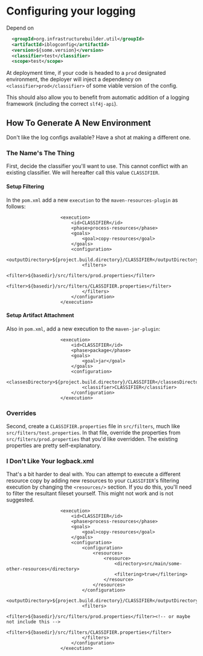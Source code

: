 #  Configuring your logging

Depend on

```xml
  <groupId>org.infrastructurebuilder.util</groupId>
  <artifactId>iblogconfig</artifactId>
  <version>${some.version}</version>
  <classifier>test</classifier>
  <scope>test</scope>
```

At deployment time, if your code is headed to a `prod` designated environment, the deployer will inject a dependency on `<classifier>prod</classifier>` of some viable version of the config.

This should also allow you to benefit from automatic addition of a logging framework (including the correct `slf4j-api`).

## How To Generate A New Environment
Don't like the log configs available?  Have a shot at making a different one.

### The Name's The Thing
First, decide the classifier you'll want to use.  This cannot conflict with an existing classifier.  We will hereafter call this value `CLASSIFIER`.

#### Setup Filtering
In the `pom.xml` add a new `execution` to the `maven-resources-plugin` as follows:

```
					<execution>
						<id>CLASSIFIER</id>
						<phase>process-resources</phase>
						<goals>
							<goal>copy-resources</goal>
						</goals>
						<configuration>
							<outputDirectory>${project.build.directory}/CLASSIFIER</outputDirectory>
							<filters>
								<filter>${basedir}/src/filters/prod.properties</filter>
								<filter>${basedir}/src/filters/CLASSIFIER.properties</filter>
							</filters>
						</configuration>
					</execution>
```

#### Setup Artifact Attachment
Also in `pom.xml`, add a new execution to the `maven-jar-plugin`:
```
					<execution>
						<id>CLASSIFIER</id>
						<phase>package</phase>
						<goals>
							<goal>jar</goal>
						</goals>
						<configuration>
							<classesDirectory>${project.build.directory}/CLASSIFIER</classesDirectory>
							<classifier>CLASSIFIER</classifier>
						</configuration>
					</execution>
```


### Overrides
Second, create a `CLASSIFIER.properties` file in `src/filters`, much like `src/filters/test.properties`.
In that file, override the properties from `src/filters/prod.properties` that you'd like overridden.  The existing properties are pretty self-explanatory.

### I Don't Like Your logback.xml

That's a bit harder to deal with.  You can attempt to execute a different resource copy by adding new resources to your `CLASSIFIER`'s filtering execution by
changing the `<resources/>` section.  If you do this, you'll need to filter the resultant fileset yourself.  This might not work and is not suggested.


```
					<execution>
						<id>CLASSIFIER</id>
						<phase>process-resources</phase>
						<goals>
							<goal>copy-resources</goal>
						</goals>
						<configuration>
							<configuration>
								<resources>
									<resource>
										<directory>src/main/some-other-resources</directory>
										<filtering>true</filtering>
									</resource>
								</resources>
							</configuration>
							<outputDirectory>${project.build.directory}/CLASSIFIER</outputDirectory>
							<filters>
								<filter>${basedir}/src/filters/prod.properties</filter><!-- or maybe not include this -->
								<filter>${basedir}/src/filters/CLASSIFIER.properties</filter>
							</filters>
						</configuration>
					</execution>
```


